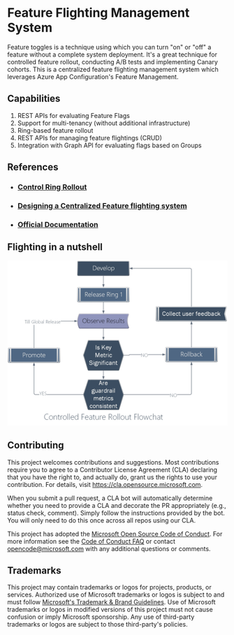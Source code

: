 # Feature Flighting Management System
Feature toggles is a technique using which you can turn "on" or "off" a feature without a complete system deployment. It's a great technique for controlled feature rollout, conducting A/B tests and implementing Canary cohorts.
This is a centralized feature flighting management system which leverages Azure App Configuration's Feature Management.

## Capabilities
1. REST APIs for evaluating Feature Flags
2. Support for multi-tenancy (without additional infrastructure)
3. Ring-based feature rollout
4. REST APIs for managing feature flightings (CRUD)
5. Integration with Graph API for evaluating flags based on Groups

## References
- ### [Control Ring Rollout](https://www.devcompost.com/post/control-rollout-1)
- ### [Designing a Centralized Feature flighting system](https://www.devcompost.com/post/control-rollout-2)
- ### [Official Documentation](https://github.com/microsoft/FeatureFlightingManagement/wiki)

## Flighting in a nutshell
![Feature Flighting Architecture Diagram](https://github.com/microsoft/FeatureFlightingManagement/blob/main/assets/static/images/FLighting%20Flowchart.jpg)

## Contributing

This project welcomes contributions and suggestions.  Most contributions require you to agree to a
Contributor License Agreement (CLA) declaring that you have the right to, and actually do, grant us
the rights to use your contribution. For details, visit https://cla.opensource.microsoft.com.

When you submit a pull request, a CLA bot will automatically determine whether you need to provide
a CLA and decorate the PR appropriately (e.g., status check, comment). Simply follow the instructions
provided by the bot. You will only need to do this once across all repos using our CLA.

This project has adopted the [Microsoft Open Source Code of Conduct](https://opensource.microsoft.com/codeofconduct/).
For more information see the [Code of Conduct FAQ](https://opensource.microsoft.com/codeofconduct/faq/) or
contact [opencode@microsoft.com](mailto:opencode@microsoft.com) with any additional questions or comments.

## Trademarks

This project may contain trademarks or logos for projects, products, or services. Authorized use of Microsoft 
trademarks or logos is subject to and must follow 
[Microsoft's Trademark & Brand Guidelines](https://www.microsoft.com/en-us/legal/intellectualproperty/trademarks/usage/general).
Use of Microsoft trademarks or logos in modified versions of this project must not cause confusion or imply Microsoft sponsorship.
Any use of third-party trademarks or logos are subject to those third-party's policies.
